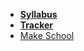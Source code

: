*  **[Syllabus](README.md)**
*  **[Tracker](https://docs.google.com/spreadsheets/d/1r9laew6bKAgoEj2W_WpcxzZ7UFpS0LRMidz6uR1yqpo/edit#gid=786969185)**
* [Make School](https://www.makeschool.com)
